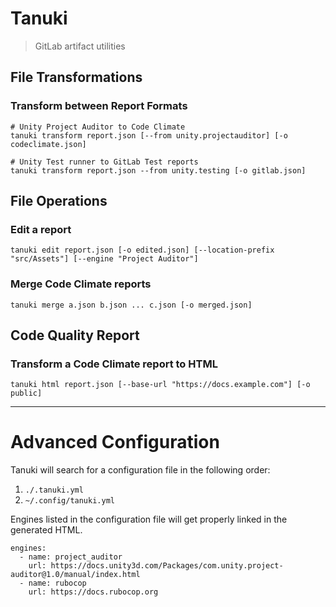 # Tanuki
> GitLab artifact utilities

## File Transformations
### Transform between Report Formats
```shell
# Unity Project Auditor to Code Climate
tanuki transform report.json [--from unity.projectauditor] [-o codeclimate.json]

# Unity Test runner to GitLab Test reports
tanuki transform report.json --from unity.testing [-o gitlab.json]
```

## File Operations
### Edit a report
```shell
tanuki edit report.json [-o edited.json] [--location-prefix "src/Assets"] [--engine "Project Auditor"]
```

### Merge Code Climate reports
```shell
tanuki merge a.json b.json ... c.json [-o merged.json]
```

## Code Quality Report
### Transform a Code Climate report to HTML
```shell
tanuki html report.json [--base-url "https://docs.example.com"] [-o public] 
```

---

# Advanced Configuration
Tanuki will search for a configuration file in the following order:
1. `./.tanuki.yml`
2. `~/.config/tanuki.yml`

Engines listed in the configuration file will get properly linked in the generated HTML.

```
engines:
  - name: project_auditor
    url: https://docs.unity3d.com/Packages/com.unity.project-auditor@1.0/manual/index.html
  - name: rubocop
    url: https://docs.rubocop.org
```
